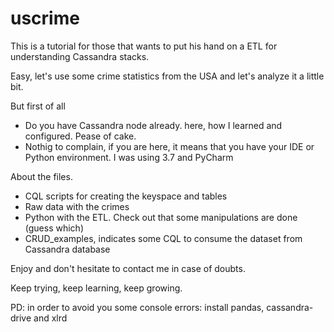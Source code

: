 # uscrime
This is a tutorial for those that wants to put his hand on a ETL for understanding Cassandra stacks.

Easy, let's use some crime statistics from the USA and let's analyze it a little bit.

But first of all
* Do you have Cassandra node already. here, how I learned and configured. Pease of cake.
* Nothig to complain, if you are here, it means that you have your IDE or Python environment. I was using 3.7 and PyCharm

About the files.
* CQL scripts for creating the keyspace and tables
* Raw data with the crimes
* Python with the ETL. Check out that some manipulations are done (guess which)
* CRUD_examples, indicates some CQL to consume the dataset from Cassandra database

Enjoy and don't hesitate to contact me in case of doubts.

Keep trying, keep learning, keep growing.

PD: in order to avoid you some console errors: install pandas, cassandra-drive and xlrd
